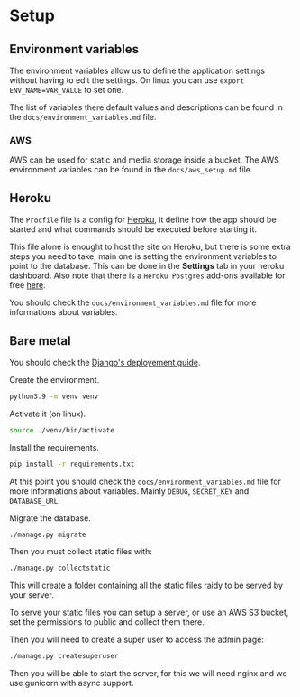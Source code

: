 # Setup

## Environment variables

The environment variables allow us to define the application settings without having to edit the settings. On linux you can use `export ENV_NAME=VAR_VALUE` to set one.

The list of variables there default values and descriptions can be found in the `docs/environment_variables.md` file.

### AWS

AWS can be used for static and media storage inside a bucket.
The AWS environment variables can be found in the `docs/aws_setup.md` file.

## Heroku

The `Procfile` file is a config for [Heroku](https://www.heroku.com/), it define how the app should be started and what commands should be executed before starting it.

This file alone is enought to host the site on Heroku, but there is some extra steps you need to take, main one is setting the environment variables to point to the database. This can be done in the **Settings** tab in your heroku dashboard. Also note that there is a `Heroku Postgres` add-ons available for free [here](https://elements.heroku.com/addons/heroku-postgresql).

You should check the `docs/environment_variables.md` file for more informations about variables.

## Bare metal

You should check the [Django's deployement guide](https://docs.djangoproject.com/en/3.1/howto/deployment/).

Create the environment.

```sh
python3.9 -m venv venv
```

Activate it (on linux).

```sh
source ./venv/bin/activate
```

Install the requirements.

```sh
pip install -r requirements.txt
```

At this point you should check the `docs/environment_variables.md` file for more informations about variables.
Mainly `DEBUG`, `SECRET_KEY` and `DATABASE_URL`.

Migrate the database.

```sh
./manage.py migrate
```

Then you must collect static files with:

```sh
./manage.py collectstatic
```

This will create a folder containing all the static files raidy to be served by your server.

To serve your static files you can setup a server, or use an AWS S3 bucket, set the permissions to public and collect them there.

Then you will need to create a super user to access the admin page:

```sh
./manage.py createsuperuser
```

Then you will be able to start the server, for this we will need nginx and we use gunicorn with async support.
